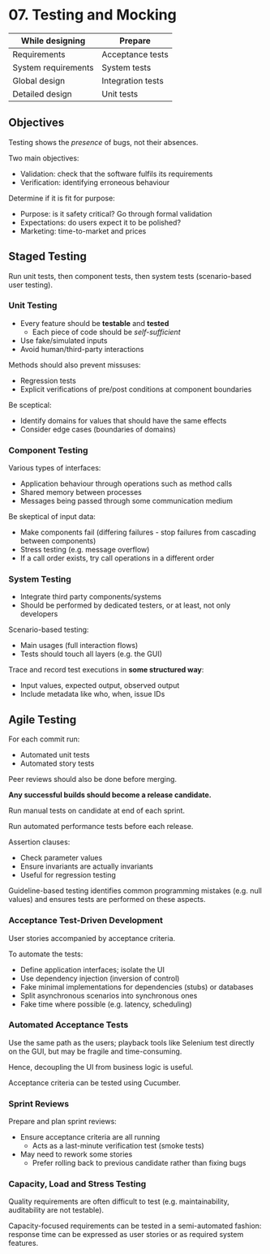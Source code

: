 # 07. Testing and Mocking

|   While designing   |      Prepare      |
|---------------------|-------------------|
|     Requirements    | Acceptance tests  |
| System requirements |    System tests   |
|    Global design    | Integration tests |
|   Detailed design   |    Unit tests     |

## Objectives

Testing shows the *presence* of bugs, not their absences.

Two main objectives:

- Validation: check that the software fulfils its requirements
- Verification: identifying erroneous behaviour

Determine if it is fit for purpose:

- Purpose: is it safety critical? Go through formal validation
- Expectations: do users expect it to be polished?
- Marketing: time-to-market and prices

## Staged Testing

Run unit tests, then component tests, then system tests (scenario-based user testing).

### Unit Testing

- Every feature should be **testable** and **tested**
  - Each piece of code should be *self-sufficient*
- Use fake/simulated inputs
- Avoid human/third-party interactions

Methods should also prevent missuses:

- Regression tests
- Explicit verifications of pre/post conditions at component boundaries

Be sceptical:

- Identify domains for values that should have the same effects
- Consider edge cases (boundaries of domains)

### Component Testing

Various types of interfaces:

- Application behaviour through operations such as method calls
- Shared memory between processes
- Messages being passed through some communication medium

Be skeptical of input data:

- Make components fail (differing failures - stop failures from cascading between components)
- Stress testing (e.g. message overflow)
- If a call order exists, try call operations in a different order

### System Testing

- Integrate third party components/systems
- Should be performed by dedicated testers, or at least, not only developers

Scenario-based testing:

- Main usages (full interaction flows)
- Tests should touch all layers (e.g. the GUI)

Trace and record test executions in **some structured way**:

- Input values, expected output, observed output
- Include metadata like who, when, issue IDs

## Agile Testing

For each commit run:

- Automated unit tests
- Automated story tests

Peer reviews should also be done before merging.

**Any successful builds should become a release candidate.**

Run manual tests on candidate at end of each sprint.

Run automated performance tests before each release.

Assertion clauses:

- Check parameter values
- Ensure invariants are actually invariants
- Useful for regression testing

Guideline-based testing identifies common programming mistakes (e.g. null values) and ensures tests are performed on these aspects.

### Acceptance Test-Driven Development

User stories accompanied by acceptance criteria.

To automate the tests:

- Define application interfaces; isolate the UI
- Use dependency injection (inversion of control)
- Fake minimal implementations for dependencies (stubs) or databases
- Split asynchronous scenarios into synchronous ones
- Fake time where possible (e.g. latency, scheduling)

### Automated Acceptance Tests

Use the same path as the users; playback tools like Selenium test directly on the GUI, but may be fragile and time-consuming.

Hence, decoupling the UI from business logic is useful.

Acceptance criteria can be tested using Cucumber.

### Sprint Reviews

Prepare and plan sprint reviews:

- Ensure acceptance criteria are all running
  - Acts as a last-minute verification test (smoke tests)
- May need to rework some stories
  - Prefer rolling back to previous candidate rather than fixing bugs

### Capacity, Load and Stress Testing

Quality requirements are often difficult to test (e.g. maintainability, auditability are not testable).

Capacity-focused requirements can be tested in a semi-automated fashion: response time can be expressed as user stories or as required system features.
